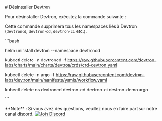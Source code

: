 ﻿\# Désinstaller Devtron

Pour désinstaller Devtron, exécutez la commande suivante :

Cette commande supprimera tous les namespaces liés à Devtron (`devtroncd`, `devtron-cd`, `devtron-ci` etc.).

\```bash

helm uninstall devtron --namespace devtroncd

kubectl delete -n devtroncd -f https://raw.githubusercontent.com/devtron-labs/charts/main/charts/devtron/crds/crd-devtron.yaml

kubectl delete -n argo -f https://raw.githubusercontent.com/devtron-labs/devtron/main/manifests/yamls/workflow.yaml

kubectl delete ns devtroncd devtron-cd devtron-ci devtron-demo argo

\```


\*\*Note\*\* : Si vous avez des questions, veuillez nous en faire part sur notre canal discord. [![Join Discord](https://img.shields.io/badge/Join%20us%20on-Discord-e01563.svg)](https://discord.gg/jsRG5qx2gp)

